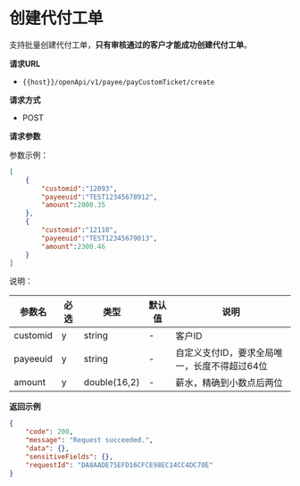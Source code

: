 # 创建代付工单

支持批量创建代付工单，**只有审核通过的客户才能成功创建代付工单**。



**请求URL**

- `{{host}}/openApi/v1/payee/payCustomTicket/create`



**请求方式**

- POST



**请求参数**

参数示例：

```json
[
    {
        "customid":"12093",
        "payeeuid":"TEST12345678912",
        "amount":2000.35
    },
    {
        "customid":"12110",
        "payeeuid":"TEST12345679013",
        "amount":2300.46
    }
]
```

说明：

| 参数名   | 必选 | 类型         | 默认值 | 说明                                         |
| -------- | ---- | ------------ | ------ | -------------------------------------------- |
| customid | y    | string       | -      | 客户ID                                       |
| payeeuid | y    | string       | -      | 自定义支付ID，要求全局唯一，长度不得超过64位 |
| amount   | y    | double(16,2) | -      | 薪水，精确到小数点后两位                     |



**返回示例**

```json
{
    "code": 200,
    "message": "Request succeeded.",
    "data": {},
    "sensitiveFields": {},
    "requestId": "DA8AADE75EFD16CFCE98EC14CC4DC70E"
}
```

